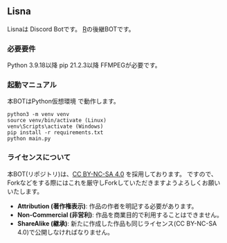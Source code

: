 ## Lisna
Lisnaは Discord Botです。 [R](https://github.com/mirielnet/R)の後継BOTです。

### 必要要件
Python 3.9.18以降
pip 21.2.3以降
FFMPEGが必要です。

### 起動マニュアル
本BOTはPython仮想環境 で動作します。

    python3 -m venv venv
    source venv/bin/activate (Linux)
    venv\Scripts\activate (Windows)
    pip install -r requirements.txt
    python main.py

### ライセンスについて
本BOT(リポジトリ)は、[CC BY-NC-SA 4.0](https://creativecommons.org/licenses/by-nc-sa/4.0/deed.ja) を採用しております。
ですので、Forkなどをする際にはこれを厳守しForkしていただきますようよろしくお願いいたします。

-   **Attribution (著作権表示)**: 作品の作者を明記する必要があります。
-   **Non-Commercial (非営利)**: 作品を商業目的で利用することはできません。
-   **ShareAlike (継承)**: 新たに作成した作品も同じライセンス(CC BY-NC-SA 4.0)で公開しなければなりません。

